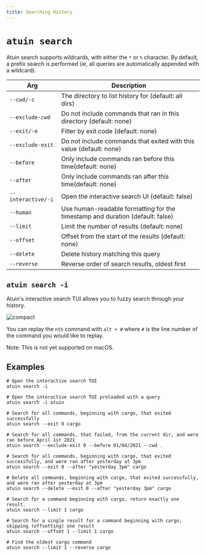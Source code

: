 ```yaml
---
title: Searching History
---
```


# `atuin search`


Atuin search supports wildcards, with either the `*` or `%` character. By
default, a prefix search is performed (ie, all queries are automatically
appended with a wildcard).

| Arg                | Description                                                                   |
| ------------------ | ----------------------------------------------------------------------------- |
| `--cwd/-c`         | The directory to list history for (default: all dirs)                         |
| `--exclude-cwd`    | Do not include commands that ran in this directory (default: none)            |
| `--exit/-e`        | Filter by exit code (default: none)                                           |
| `--exclude-exit`   | Do not include commands that exited with this value (default: none)           |
| `--before`         | Only include commands ran before this time(default: none)                     |
| `--after`          | Only include commands ran after this time(default: none)                      |
| `--interactive/-i` | Open the interactive search UI (default: false)                               |
| `--human`          | Use human-readable formatting for the timestamp and duration (default: false) |
| `--limit`          | Limit the number of results (default: none)                                   |
| `--offset`         | Offset from the start of the results (default: none)                          |
| `--delete`         | Delete history matching this query                                            |
| `--reverse`        | Reverse order of search results, oldest first |

## `atuin search -i`

Atuin's interactive search TUI allows you to fuzzy search through your history.

![compact](https://user-images.githubusercontent.com/1710904/161623659-4fec047f-ea4b-471c-9581-861d2eb701a9.png)

You can replay the `nth` command with `alt + #` where `#` is the line number of the command you would like to replay.

Note: This is not yet supported on macOS.

## Examples

```
# Open the interactive search TUI
atuin search -i

# Open the interactive search TUI preloaded with a query
atuin search -i atuin

# Search for all commands, beginning with cargo, that exited successfully
atuin search --exit 0 cargo

# Search for all commands, that failed, from the current dir, and were ran before April 1st 2021
atuin search --exclude-exit 0 --before 01/04/2021 --cwd .

# Search for all commands, beginning with cargo, that exited successfully, and were ran after yesterday at 3pm
atuin search --exit 0 --after "yesterday 3pm" cargo

# Delete all commands, beginning with cargo, that exited successfully, and were ran after yesterday at 3pm
atuin search --delete --exit 0 --after "yesterday 3pm" cargo

# Search for a command beginning with cargo, return exactly one result.
atuin search --limit 1 cargo

# Search for a single result for a command beginning with cargo, skipping (offsetting) one result
atuin search --offset 1 --limit 1 cargo

# Find the oldest cargo command
atuin search --limit 1 --reverse cargo
```
